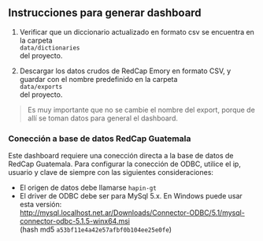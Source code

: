 ## Instrucciones para generar dashboard

1. Verificar que un diccionario actualizado en formato csv se encuentra en la
carpeta  
`data/dictionaries`  
del proyecto.

2. Descargar los datos crudos de RedCap Emory en formato CSV,
y guardar con el nombre predefinido en la carpeta  
`data/exports`  
del proyecto.

> Es muy importante que no se cambie el nombre del export, porque de allí se toman datos para general el dashboard.


### Conección a base de datos RedCap Guatemala

Este dashboard requiere una conección directa a la base de datos de RedCap
Guatemala.
Para configurar la conección de ODBC, utilice el ip, usuario y clave de siempre
con las siguientes consideraciones:

- El origen de datos debe llamarse `hapin-gt`
- El driver de ODBC debe ser para MySql 5.x.
En Windows puede usar esta versión:  
http://mysql.localhost.net.ar/Downloads/Connector-ODBC/5.1/mysql-connector-odbc-5.1.5-winx64.msi  
(hash md5 `a53bf11e4a42e57afbf0b104ee25e0fe`)
